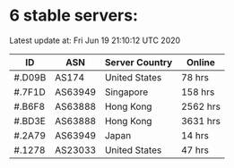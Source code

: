 # 6 stable servers:

Latest update at: Fri Jun 19 21:10:12 UTC 2020

| ID | ASN | Server Country | Online |
| -- | --- | -------------- | ------ |
| #.D09B | AS174 | United States | 78 hrs |
| #.7F1D | AS63949 | Singapore | 158 hrs |
| #.B6F8 | AS63888 | Hong Kong | 2562 hrs |
| #.BD3E | AS63888 | Hong Kong | 3631 hrs |
| #.2A79 | AS63949 | Japan | 14 hrs |
| #.1278 | AS23033 | United States | 47 hrs |

